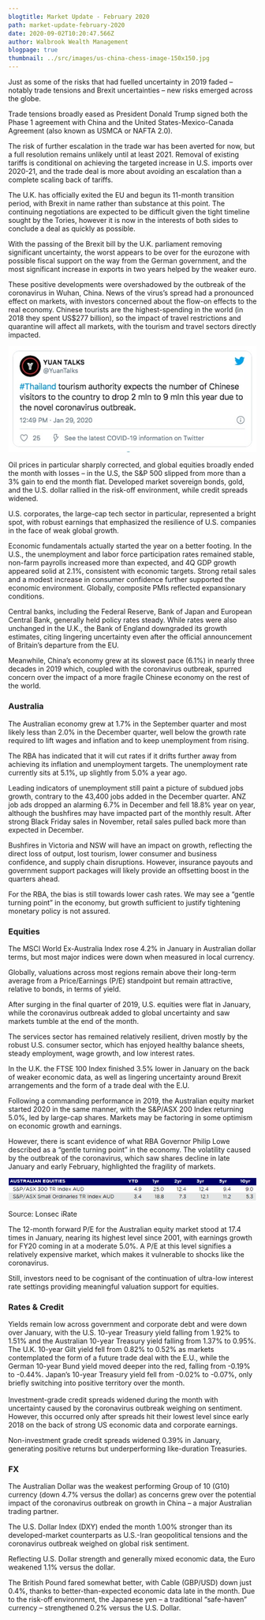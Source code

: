 ```yaml
---
blogtitle: Market Update - February 2020
path: market-update-february-2020
date: 2020-09-02T10:20:47.566Z
author: Walbrook Wealth Management
blogpage: true
thumbnail: ../src/images/us-china-chess-image-150x150.jpg
---
```

Just as some of the risks that had fuelled uncertainty in 2019 faded – notably trade tensions and Brexit uncertainties – new risks emerged across the globe.

Trade tensions broadly eased as President Donald Trump signed both the Phase 1 agreement with China and the United States-Mexico-Canada Agreement (also known as USMCA or NAFTA 2.0).

The risk of further escalation in the trade war has been averted for now, but a full resolution remains unlikely until at least 2021. Removal of existing tariffs is conditional on achieving the targeted increase in U.S. imports over 2020-21, and the trade deal is more about avoiding an escalation than a complete scaling back of tariffs.

The U.K. has officially exited the EU and begun its 11-month transition period, with Brexit in name rather than substance at this point. The continuing negotiations are expected to be difficult given the tight timeline sought by the Tories, however it is now in the interests of both sides to conclude a deal as quickly as possible.

With the passing of the Brexit bill by the U.K. parliament removing significant uncertainty, the worst appears to be over for the eurozone with possible fiscal support on the way from the German government, and the most significant increase in exports in two years helped by the weaker euro.

These positive developments were overshadowed by the outbreak of the coronavirus in Wuhan, China. News of the virus’s spread had a pronounced effect on markets, with investors concerned about the flow-on effects to the real economy. Chinese tourists are the highest-spending in the world (in 2018 they spent US$277 billion), so the impact of travel restrictions and quarantine will affect all markets, with the tourism and travel sectors directly impacted.

![Yuan Talks Tweet](../src/images/yuan-talks-tweet.jpeg "Yuan Talks Tweet")

Oil prices in particular sharply corrected, and global equities broadly ended the month with losses – in the U.S, the S&P 500 slipped from more than a 3% gain to end the month flat. Developed market sovereign bonds, gold, and the U.S. dollar rallied in the risk-off environment, while credit spreads widened.

U.S. corporates, the large-cap tech sector in particular, represented a bright spot, with robust earnings that emphasized the resilience of U.S. companies in the face of weak global growth.

Economic fundamentals actually started the year on a better footing. In the U.S., the unemployment and labor force participation rates remained stable, non-farm payrolls increased more than expected, and 4Q GDP growth appeared solid at 2.1%, consistent with economic targets. Strong retail sales and a modest increase in consumer confidence further supported the economic environment. Globally, composite PMIs reflected expansionary conditions.

Central banks, including the Federal Reserve, Bank of Japan and European Central Bank, generally held policy rates steady. While rates were also unchanged in the U.K., the Bank of England downgraded its growth estimates, citing lingering uncertainty even after the official announcement of Britain’s departure from the EU.

Meanwhile, China’s economy grew at its slowest pace (6.1%) in nearly three decades in 2019 which, coupled with the coronavirus outbreak, spurred concern over the impact of a more fragile Chinese economy on the rest of the world.

### Australia

The Australian economy grew at 1.7% in the September quarter and most likely less than 2.0% in the December quarter, well below the growth rate required to lift wages and inflation and to keep unemployment from rising.

The RBA has indicated that it will cut rates if it drifts further away from achieving its inflation and unemployment targets. The unemployment rate currently sits at 5.1%, up slightly from 5.0% a year ago.

Leading indicators of unemployment still paint a picture of subdued jobs growth, contrary to the 43,400 jobs added in the December quarter. ANZ job ads dropped an alarming 6.7% in December and fell 18.8% year on year, although the bushfires may have impacted part of the monthly result. After strong Black Friday sales in November, retail sales pulled back more than expected in December.

Bushfires in Victoria and NSW will have an impact on growth, reflecting the direct loss of output, lost tourism, lower consumer and business confidence, and supply chain disruptions. However, insurance payouts and government support packages will likely provide an offsetting boost in the quarters ahead.

For the RBA, the bias is still towards lower cash rates. We may see a “gentle turning point” in the economy, but growth sufficient to justify tightening monetary policy is not assured.

### Equities

The MSCI World Ex-Australia Index rose 4.2% in January in Australian dollar terms, but most major indices were down when measured in local currency.

Globally, valuations across most regions remain above their long-term average from a Price/Earnings (P/E) standpoint but remain attractive, relative to bonds, in terms of yield.

After surging in the final quarter of 2019, U.S. equities were flat in January, while the coronavirus outbreak added to global uncertainty and saw markets tumble at the end of the month.

The services sector has remained relatively resilient, driven mostly by the robust U.S. consumer sector, which has enjoyed healthy balance sheets, steady employment, wage growth, and low interest rates.

In the U.K. the FTSE 100 Index finished 3.5% lower in January on the back of weaker economic data, as well as lingering uncertainty around Brexit arrangements and the form of a trade deal with the E.U.

Following a commanding performance in 2019, the Australian equity market started 2020 in the same manner, with the S&P/ASX 200 Index returning 5.0%, led by large-cap shares. Markets may be factoring in some optimism on economic growth and earnings.

However, there is scant evidence of what RBA Governor Philip Lowe described as a “gentle turning point” in the economy. The volatility caused by the outbreak of the coronavirus, which saw shares decline in late January and early February, highlighted the fragility of markets.

![Australian Equity Performance](../src/images/australian-equity-performance.png "Australian Equity Performance")

Source: Lonsec iRate

The 12-month forward P/E for the Australian equity market stood at 17.4 times in January, nearing its highest level since 2001, with earnings growth for FY20 coming in at a moderate 5.0%. A P/E at this level signifies a relatively expensive market, which makes it vulnerable to shocks like the coronavirus.

Still, investors need to be cognisant of the continuation of ultra-low interest rate settings providing meaningful valuation support for equities.

### Rates & Credit

Yields remain low across government and corporate debt and were down over January, with the U.S. 10-year Treasury yield falling from 1.92% to 1.51% and the Australian 10-year Treasury yield falling from 1.37% to 0.95%. The U.K. 10-year Gilt yield fell from 0.82% to 0.52% as markets contemplated the form of a future trade deal with the E.U., while the German 10-year Bund yield moved deeper into the red, falling from -0.19% to -0.44%. Japan’s 10-year Treasury yield fell from -0.02% to -0.07%, only briefly switching into positive territory over the month.\
\
Investment-grade credit spreads widened during the month with uncertainty caused by the coronavirus outbreak weighing on sentiment. However, this occurred only after spreads hit their lowest level since early 2018 on the back of strong US economic data and corporate earnings.

Non-investment grade credit spreads widened 0.39% in January, generating positive returns but underperforming like-duration Treasuries.

### FX

The Australian Dollar was the weakest performing Group of 10 (G10) currency (down 4.7% versus the dollar) as concerns grew over the potential impact of the coronavirus outbreak on growth in China – a major Australian trading partner.

The U.S. Dollar Index (DXY) ended the month 1.00% stronger than its developed-market counterparts as U.S.-Iran geopolitical tensions and the coronavirus outbreak weighed on global risk sentiment.

Reflecting U.S. Dollar strength and generally mixed economic data, the Euro weakened 1.1% versus the dollar.

The British Pound fared somewhat better, with Cable (GBP/USD) down just 0.4%, thanks to better-than-expected economic data late in the month. Due to the risk-off environment, the Japanese yen – a traditional “safe-haven” currency – strengthened 0.2% versus the U.S. Dollar.